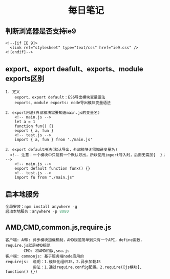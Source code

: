 <h1 align="center">每日笔记</h1>

## 判断浏览器是否支持ie9

```
<!--[if IE 9]>
  <link ref="stylesheet" type="text/css" href="ie9.css" />
<![endif]-->
```

## export、export deafult、exports、module exports区别

```
1. 定义
    export、export default：ES6导出模块变量语法
    exports、module exports: node导出模块变量语法

2. export用法(外部模块需要知道main.js的变量名)
    <!-- main.js -->
    let a = 1
    function fun() {}
    export { a, fun }
    <!-- test.js -->
    import { a, fun } from './main.js'

3. export default用法(默认导出，外部模块无需知道变量名)
  <!-- 注意：一个模块中只能有一个默认导出，所以使用import导入时，后面无需加{  }； -->
    <!-- main.js -->
    export default function funx() {}
    <!-- test.js -->
    import fu from "./main.js"
```

## 启本地服务

```js
全局安装：npm install anywhere -g
启动本地服务：anywhere -p 8080
```

## AMD,CMD,common.js,require.js

```
客户端: AMD: 异步模块加载机制，AMD规范简单到只有一个API，define函数，require.js就是AMD规范
        CMD: 和AMD相似,sea.js
客户端: commonjs: 基于服务端node应用的
requirejs:  说明：1.模块化组织JS，2.异步加载JS
            用法：1.通过require.config配置。2.require([js模块], function() {})
```

